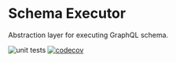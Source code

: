 Schema Executor
===============

Abstraction layer for executing GraphQL schema.

![unit tests](https://github.com/x-graphql/schema-executor/actions/workflows/unit_tests.yml/badge.svg)
[![codecov](https://codecov.io/gh/x-graphql/schema-executor/graph/badge.svg?token=APZG4ZSZWQ)](https://codecov.io/gh/x-graphql/schema-executor)
